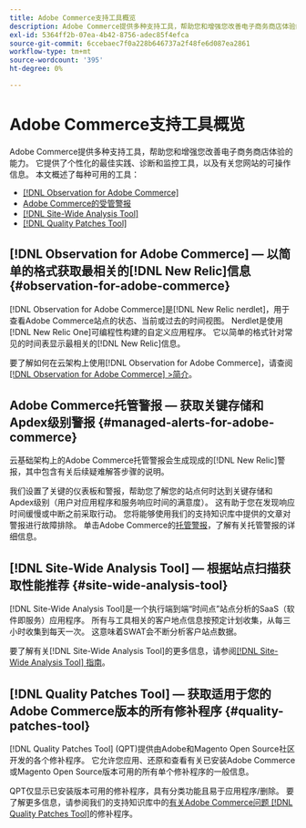 ```yaml
---
title: Adobe Commerce支持工具概览
description: Adobe Commerce提供多种支持工具，帮助您和增强您改善电子商务商店体验的能力。
exl-id: 5364ff2b-07ea-4b42-8756-adec85f4efca
source-git-commit: 6ccebaec7f0a228b646737a2f48fe6d087ea2861
workflow-type: tm+mt
source-wordcount: '395'
ht-degree: 0%

---
```


# Adobe Commerce支持工具概览

Adobe Commerce提供多种支持工具，帮助您和增强您改善电子商务商店体验的能力。
它提供了个性化的最佳实践、诊断和监控工具，以及有关您网站的可操作信息。
本文概述了每种可用的工具：

* [[!DNL Observation for Adobe Commerce]](#observation-for-adobe-commerce)
* [Adobe Commerce的受管警报](#managed-alerts-for-adobe-commerce)
* [[!DNL Site-Wide Analysis Tool]](#site-wide-analysis-tool)
* [[!DNL Quality Patches Tool]](#quality-patches-tool)

## [!DNL Observation for Adobe Commerce] — 以简单的格式获取最相关的[!DNL New Relic]信息 {#observation-for-adobe-commerce}

[!DNL Observation for Adobe Commerce]是[!DNL New Relic nerdlet]，用于查看Adobe Commerce站点的状态、当前或过去的时间视图。 Nerdlet是使用[!DNL New Relic One]可编程性构建的自定义应用程序。 它以简单的格式针对常见的时间表显示最相关的[!DNL New Relic]信息。

要了解如何在云架构上使用[!DNL Observation for Adobe Commerce]，请查阅[[!DNL Observation for Adobe Commerce] >简介](https://experienceleague.adobe.com/docs/commerce-operations/tools/observation-for-adobe-commerce/intro.html)。

## Adobe Commerce托管警报 — 获取关键存储和Apdex级别警报  {#managed-alerts-for-adobe-commerce}

云基础架构上的Adobe Commerce托管警报会生成现成的[!DNL New Relic]警报，其中包含有关后续疑难解答步骤的说明。

我们设置了关键的仪表板和警报，帮助您了解您的站点何时达到关键存储和Apdex级别（用户对应用程序和服务响应时间的满意度）。 这有助于您在发现响应时间缓慢或中断之前采取行动。 您将能够使用我们的支持知识库中提供的文章对警报进行故障排除。 单击Adobe Commerce的[托管警报](https://experienceleague.adobe.com/en/docs/commerce-operations/tools/managed-alerts-for-adobe-commerce/managed-alerts-for-magento-commerce)，了解有关托管警报的详细信息。


## [!DNL Site-Wide Analysis Tool] — 根据站点扫描获取性能推荐 {#site-wide-analysis-tool}

[!DNL Site-Wide Analysis Tool]是一个执行端到端“时间点”站点分析的SaaS（软件即服务）应用程序。 所有与工具相关的客户地点信息按预定计划收集，从每三小时收集到每天一次。 这意味着SWAT会不断分析客户站点数据。

要了解有关[!DNL Site-Wide Analysis Tool]的更多信息，请参阅[[!DNL Site-Wide Analysis Tool] 指南](https://experienceleague.adobe.com/docs/commerce-operations/tools/site-wide-analysis-tool/intro.html)。

## [!DNL Quality Patches Tool] — 获取适用于您的Adobe Commerce版本的所有修补程序 {#quality-patches-tool}

[!DNL Quality Patches Tool] (QPT)提供由Adobe和Magento Open Source社区开发的各个修补程序。 它允许您应用、还原和查看有关已安装Adobe Commerce或Magento Open Source版本可用的所有单个修补程序的一般信息。

QPT仅显示已安装版本可用的修补程序，具有分类功能且易于应用程序/删除。 要了解更多信息，请参阅我们的支持知识库中的[有关Adobe Commerce问题 [!DNL Quality Patches Tool]](/help/support-tools/patches-available-in-qpt-tool/check-patch-for-magento-issue-with-magento-quality-patches.md)的修补程序。
